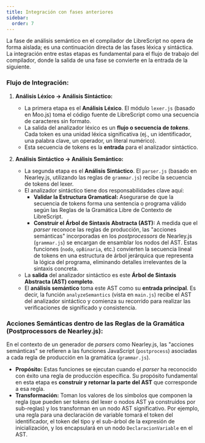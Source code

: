 ```yaml
---
title: Integración con fases anteriores 
sidebar:
  order: 7
---
```

La fase de análisis semántico en el compilador de LibreScript no opera de forma aislada; es una continuación directa de las fases léxica y sintáctica. La integración entre estas etapas es fundamental para el flujo de trabajo del compilador, donde la salida de una fase se convierte en la entrada de la siguiente.

### Flujo de Integración:

1.  **Análisis Léxico → Análisis Sintáctico:**
    * La primera etapa es el **Análisis Léxico**. El módulo `lexer.js` (basado en Moo.js) toma el código fuente de LibreScript como una secuencia de caracteres sin formato.
    * La salida del analizador léxico es un **flujo o secuencia de *tokens***. Cada token es una unidad léxica significativa (ej., un identificador, una palabra clave, un operador, un literal numérico).
    * Esta secuencia de tokens es la **entrada** para el analizador sintáctico.

2.  **Análisis Sintáctico → Análisis Semántico:**
    * La segunda etapa es el **Análisis Sintáctico**. El `parser.js` (basado en Nearley.js, utilizando las reglas de `grammar.js`) recibe la secuencia de tokens del lexer.
    * El analizador sintáctico tiene dos responsabilidades clave aquí:
        * **Validar la Estructura Gramatical:** Asegurarse de que la secuencia de tokens forma una sentencia o programa válido según las Reglas de la Gramática Libre de Contexto de LibreScript.
        * **Construir el Árbol de Sintaxis Abstracta (AST):** A medida que el *parser* reconoce las reglas de producción, las "acciones semánticas" incorporadas en los *postprocessors* de Nearley.js (`grammar.js`) se encargan de ensamblar los nodos del AST. Estas funciones (`nodo`, `opBinaria`, etc.) convierten la secuencia lineal de tokens en una estructura de árbol jerárquica que representa la lógica del programa, eliminando detalles irrelevantes de la sintaxis concreta.
    * La **salida** del analizador sintáctico es este **Árbol de Sintaxis Abstracta (AST) completo**.
    * El **análisis semántico** toma este AST como su **entrada principal**. Es decir, la función `analyzeSemantics` (vista en `main.js`) recibe el AST del analizador sintáctico y comienza su recorrido para realizar las verificaciones de significado y consistencia.

### Acciones Semánticas dentro de las Reglas de la Gramática (Postprocessors de Nearley.js):

En el contexto de un generador de *parsers* como Nearley.js, las "acciones semánticas" se refieren a las funciones JavaScript (`postprocess`) asociadas a cada regla de producción en la gramática (`grammar.js`).

* **Propósito:** Estas funciones se ejecutan cuando el *parser* ha reconocido con éxito una regla de producción específica. Su propósito fundamental en esta etapa es **construir y retornar la parte del AST** que corresponde a esa regla.
* **Transformación:** Toman los valores de los símbolos que componen la regla (que pueden ser tokens del lexer o nodos AST ya construidos por sub-reglas) y los transforman en un nodo AST significativo. Por ejemplo, una regla para una declaración de variable tomará el token del identificador, el token del tipo y el sub-árbol de la expresión de inicialización, y los encapsulará en un nodo `DeclaracionVariable` en el AST.
